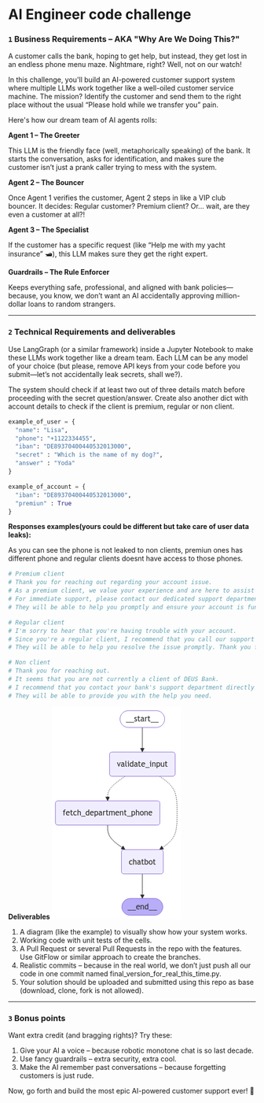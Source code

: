 # AI Engineer code challenge

### `1`  Business Requirements – AKA "Why Are We Doing This?"

A customer calls the bank, hoping to get help, but instead, they get lost in an endless phone menu maze. Nightmare, right? Well, not on our watch!

In this challenge, you'll build an AI-powered customer support system where multiple LLMs work together like a well-oiled customer service machine. The mission? Identify the customer and send them to the right place without the usual “Please hold while we transfer you” pain.

Here's how our dream team of AI agents rolls:

**Agent 1 – The Greeter**

This LLM is the friendly face (well, metaphorically speaking) of the bank.
It starts the conversation, asks for identification, and makes sure the customer isn’t just a prank caller trying to mess with the system.

**Agent 2 – The Bouncer**

Once Agent 1 verifies the customer, Agent 2 steps in like a VIP club bouncer.
It decides: Regular customer? Premium client? Or... wait, are they even a customer at all?!

**Agent 3 – The Specialist**

If the customer has a specific request (like “Help me with my yacht insurance” 🛥️), this LLM makes sure they get the right expert.

**Guardrails – The Rule Enforcer**

Keeps everything safe, professional, and aligned with bank policies—because, you know, we don’t want an AI accidentally approving million-dollar loans to random strangers.

---

### `2`   Technical Requirements and deliverables

Use LangGraph (or a similar framework) inside a Jupyter Notebook to make these LLMs work together like a dream team.
Each LLM can be any model of your choice (but please, remove API keys from your code before you submit—let’s not accidentally leak secrets, shall we?).

The system should check if at least two out of three details match before proceeding with the secret question/answer. Create also another dict with account details to check if the client is premium, regular or non client.

```python
example_of_user = {
  "name": "Lisa",
  "phone": "+1122334455",
  "iban": "DE89370400440532013000",
  "secret" : "Which is the name of my dog?",
  "answer" : "Yoda"
}
```

```python
example_of_account = {
  "iban": "DE89370400440532013000",
  "premiun" : True
}
```
**Responses examples(yours could be different but take care of user data leaks):**

As you can see the phone is not leaked to non clients, premiun ones has different phone and regular clients doesnt have access to those phones.

```python
# Premium client
# Thank you for reaching out regarding your account issue. 
# As a premium client, we value your experience and are here to assist you.
# For immediate support, please contact our dedicated support department at +1999888999. 
# They will be able to help you promptly and ensure your account is functioning smoothly. Thank you for your patience and understanding.
```

```python
# Regular client
# I'm sorry to hear that you're having trouble with your account. 
# Since you're a regular client, I recommend that you call our support department at +1112112112 for assistance. 
# They will be able to help you resolve the issue promptly. Thank you for your understanding!
```

```python
# Non client
# Thank you for reaching out.
# It seems that you are not currently a client of DEUS Bank. 
# I recommend that you contact your bank's support department directly for assistance with your account issue. 
# They will be able to provide you with the help you need.
```

**Deliverables**
![Graph example](lang-graph.png?raw=true "Graph example")
1. A diagram (like the example) to visually show how your system works.
2. Working code with unit tests of the cells.
3. A Pull Request or several Pull Requests in the repo with the features. Use GitFlow or similar approach to create the branches.
4. Realistic commits – because in the real world, we don’t just push all our code in one commit named final_version_for_real_this_time.py.
5. Your solution should be uploaded and submitted using this repo as base (download, clone, fork is not allowed).

---

### `3`  Bonus points

Want extra credit (and bragging rights)? Try these:

1. Give your AI a voice – because robotic monotone chat is so last decade.
2. Use fancy guardrails – extra security, extra cool.
3. Make the AI remember past conversations – because forgetting customers is just rude.

Now, go forth and build the most epic AI-powered customer support ever! 🚀
